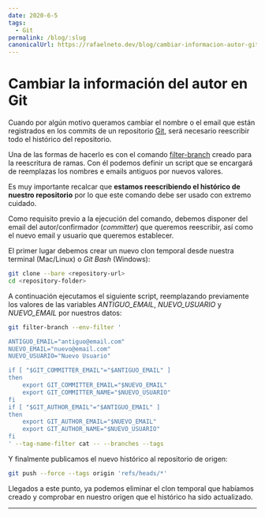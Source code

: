 ```yaml
---
date: 2020-6-5
tags:
  - Git
permalink: /blog/:slug
canonicalUrl: https://rafaelneto.dev/blog/cambiar-informacion-autor-git/
---
```


# Cambiar la información del autor en Git

<social-share class="social-share--header" />

Cuando por algún motivo queramos cambiar el nombre o el email que están registrados en los commits de un repositorio [Git](https://git-scm.com/), será necesario reescribir todo el histórico del repositorio.

Una de las formas de hacerlo es con el comando [filter-branch](https://git-scm.com/docs/git-filter-branch) creado para la reescritura de ramas. Con él podemos definir un script que se encargará de reemplazas los nombres e emails antiguos por nuevos valores.

Es muy importante recalcar que **estamos reescribiendo el histórico de nuestro repositorio** por lo que este comando debe ser usado con extremo cuidado.

Como requisito previo a la ejecución del comando, debemos disponer del email del autor/confirmador (_committer_) que queremos reescribir, así como el nuevo email y usuario que queremos establecer.

El primer lugar debemos crear un nuevo clon temporal desde nuestra terminal (Mac/Linux) o _Git Bash_ (Windows):

``` bash
git clone --bare <repository-url>
cd <repository-folder>
```

A continuación ejecutamos el siguiente script, reemplazando previamente los valores de las variables _ANTIGUO_EMAIL_, _NUEVO_USUARIO_ y _NUEVO_EMAIL_ por nuestros datos:
``` bash
git filter-branch --env-filter '

ANTIGUO_EMAIL="antiguo@email.com"
NUEVO_EMAIL="nuevo@email.com"
NUEVO_USUARIO="Nuevo Usuario"

if [ "$GIT_COMMITTER_EMAIL"="$ANTIGUO_EMAIL" ]
then
    export GIT_COMMITTER_EMAIL="$NUEVO_EMAIL"
    export GIT_COMMITTER_NAME="$NUEVO_USUARIO"
fi
if [ "$GIT_AUTHOR_EMAIL"="$ANTIGUO_EMAIL" ]
then
    export GIT_AUTHOR_EMAIL="$NUEVO_EMAIL"
    export GIT_AUTHOR_NAME="$NUEVO_USUARIO"
fi
' --tag-name-filter cat -- --branches --tags
```

Y finalmente publicamos el nuevo histórico al repositorio de origen:

``` bash
git push --force --tags origin 'refs/heads/*'
```

Llegados a este punto, ya podemos eliminar el clon temporal que habíamos creado y comprobar en nuestro origen que el histórico ha sido actualizado.

---
<social-share class="social-share--footer" />

